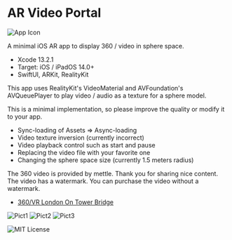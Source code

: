 # AR Video Portal

![App Icon](https://user-images.githubusercontent.com/66309582/150739922-d6f9353a-ca24-4224-ad7f-2f4afa1136d4.png)

A minimal iOS AR app to display 360 / video in sphere space.

- Xcode 13.2.1
- Target: iOS / iPadOS 14.0+
- SwiftUI, ARKit, RealityKit

This app uses RealityKit's VideoMaterial and AVFoundation's AVQueuePlayer to play video / audio as a texture for a sphere model.

This is a minimal implementation, so please improve the quality or modify it to your app.

- Sync-loading of Assets => Async-loading
- Video texture inversion (currently incorrect)
- Video playback control such as start and pause
- Replacing the video file with your favorite one
- Changing the sphere space size (currently 1.5 meters radius)

The 360 video is provided by mettle. Thank you for sharing nice content.
The video has a watermark. You can purchase the video without a watermark.

- [360/VR London On Tower Bridge](https://vimeo.com/215984568)

![Pict1](https://user-images.githubusercontent.com/66309582/150739581-ca3f32e6-c2c5-4704-afb6-4d1e838a3b35.png)
![Pict2](https://user-images.githubusercontent.com/66309582/150739747-90a3e491-23cb-435e-850f-1842bf069ad2.png)
![Pict3](https://user-images.githubusercontent.com/66309582/150739841-5421eea4-6a41-4b86-b633-bdd9a0e1c0bf.png)

![MIT License](http://img.shields.io/badge/license-MIT-blue.svg?style=flat)

